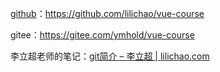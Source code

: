 [github](https://search.bilibili.com/all?from_source=webcommentline_search&keyword=github&seid=13600983905406652198)：https://github.com/lilichao/vue-course

gitee：https://gitee.com/ymhold/vue-course



李立超老师的笔记：[git简介 – 李立超 | lilichao.com](https://lilichao.com/?p=6563)